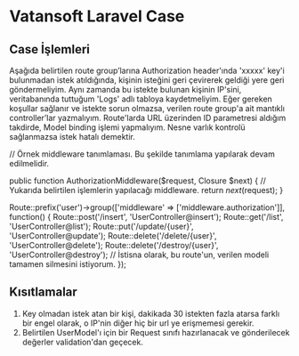 # Vatansoft Laravel Case

## Case İşlemleri

Aşağıda belirtilen route group’larına Authorization header'ında 'xxxxx' key'i
bulunmadan istek atıldığında,
kişinin isteğini geri çevirerek geldiği yere geri göndermeliyim.
Aynı zamanda bu istekte bulunan kişinin IP'sini, veritabanında tuttuğum 'Logs' adlı
tabloya kaydetmeliyim.
Eğer gereken koşullar sağlanır ve istekte sorun olmazsa, verilen route group'a ait
mantıklı controller’lar yazmalıyım.
Route'larda URL üzerinden ID parametresi aldığım takdirde, Model binding işlemi
yapmalıyım. Nesne varlık kontrolü sağlanmazsa istek hatalı demektir.

// Örnek middleware tanımlaması. Bu şekilde tanımlama yapılarak devam
edilmelidir.

public function AuthorizationMiddleware($request, Closure $next) {
// Yukarıda belirtilen işlemlerin yapılacağı middleware.
return $next($request);
}

Route::prefix('user')->group(['middleware' =>
['middleware.authorization']], function() {
Route::post('/insert', 'UserController@insert');
Route::get('/list', 'UserController@list');
Route::put('/update/{user}', 'UserController@update');
Route::delete('/delete/{user}', 'UserController@delete');
Route::delete('/destroy/{user}', 'UserController@destroy'); //
İstisna olarak, bu route'un, verilen modeli tamamen silmesini istiyorum.
});

## Kısıtlamalar

1. Key olmadan istek atan bir kişi, dakikada 30 istekten fazla atarsa farklı bir engel
olarak, o IP'nin diğer hiç bir url ye erişmemesi gerekir.
2. Belirtilen UserModel'ı için bir Request sınıfı hazırlanacak ve gönderilecek
değerler validation'dan geçecek.
